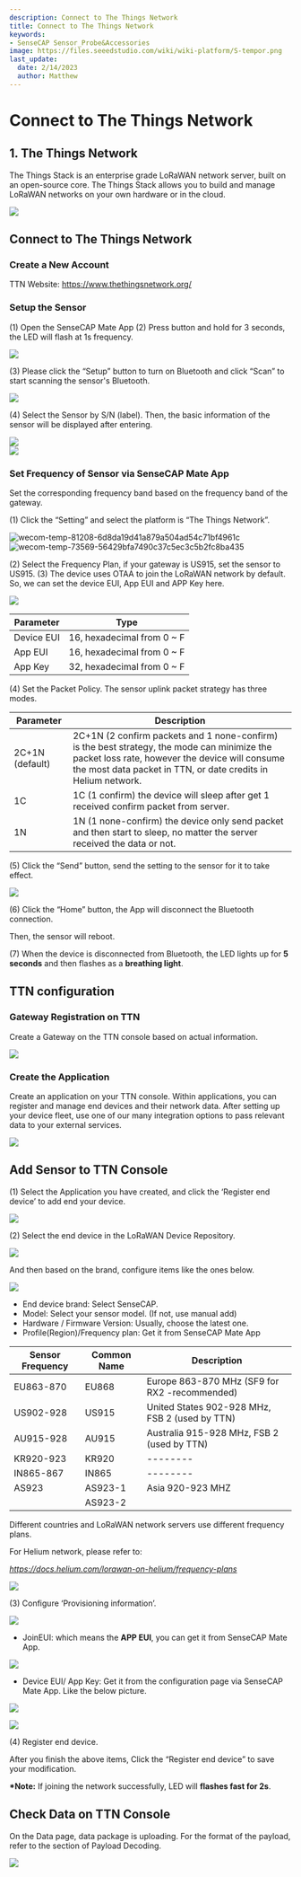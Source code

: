 ```yaml
---
description: Connect to The Things Network
title: Connect to The Things Network
keywords:
- SenseCAP Sensor_Probe&Accessories
image: https://files.seeedstudio.com/wiki/wiki-platform/S-tempor.png
last_update:
  date: 2/14/2023
  author: Matthew
---
```


# Connect to The Things Network
 
## 1. The Things Network	
The Things Stack is an enterprise grade LoRaWAN network server, built on an open-source core. The Things Stack allows you to build and manage LoRaWAN networks on your own hardware or in the cloud.

![](https://files.seeedstudio.com/wiki/SenseCAPS210X/TTN_Network/003.png)




## Connect to The Things Network 
   ### Create a New Account
TTN Website: <https://www.thethingsnetwork.org/>
### Setup the Sensor
(1) Open the SenseCAP Mate App
(2) Press button and hold for 3 seconds, the LED will flash at 1s frequency.

![](https://files.seeedstudio.com/wiki/SenseCAPS210X/TTN_Network/004.png)

(3) Please click the “Setup” button to turn on Bluetooth and click “Scan” to start scanning the sensor's Bluetooth.

![](https://files.seeedstudio.com/wiki/SenseCAPS210X/TTN_Network/005.png)

(4) Select the Sensor by S/N (label). Then, the basic information of the sensor will be displayed after entering.

![](https://files.seeedstudio.com/wiki/SenseCAPS210X/TTN_Network/006.png)       
![](https://files.seeedstudio.com/wiki/SenseCAPS210X/TTN_Network/007.png)
### Set Frequency of Sensor via SenseCAP Mate App
Set the corresponding frequency band based on the frequency band of the gateway.

(1) Click the “Setting” and select the platform is “The Things Network”.

![wecom-temp-81208-6d8da19d41a879a504ad54c71bf4961c](https://files.seeedstudio.com/wiki/SenseCAPS210X/TTN_Network/008.jpeg)  
![wecom-temp-73569-56429bfa7490c37c5ec3c5b2fc8ba435](https://files.seeedstudio.com/wiki/SenseCAPS210X/TTN_Network/009.jpeg)

(2) Select the Frequency Plan, if your gateway is US915, set the sensor to US915.
(3) The device uses OTAA to join the LoRaWAN network by default. So, we can set the device EUI, App EUI and APP Key here.

![](https://files.seeedstudio.com/wiki/SenseCAPS210X/TTN_Network/010.png)

|**Parameter**|**Type**|
| - | - |
|Device EUI|16, hexadecimal from 0 ~ F|
|App EUI|16, hexadecimal from 0 ~ F|
|App Key|32, hexadecimal from 0 ~ F|
(4) Set the Packet Policy. The sensor uplink packet strategy has three modes.

|**Parameter**|**Description**|
| - | - |
|2C+1N (default)|2C+1N (2 confirm packets and 1 none-confirm) is the best strategy, the mode can minimize the packet loss rate, however the device will consume the most data packet in TTN, or date credits in Helium network.|
|1C|1C (1 confirm) the device will sleep after get 1 received confirm packet from server.|
|1N|1N (1 none-confirm) the device only send packet and then start to sleep, no matter the server received the data or not.|

(5) Click the “Send” button, send the setting to the sensor for it to take effect. 

![](https://files.seeedstudio.com/wiki/SenseCAPS210X/TTN_Network/011.png)

(6) Click the “Home” button, the App will disconnect the Bluetooth connection.

Then, the sensor will reboot.

(7) When the device is disconnected from Bluetooth, the LED lights up for **5 seconds** and then flashes as a **breathing light**.









## TTN configuration
### Gateway Registration on TTN
Create a Gateway on the TTN console based on actual information.

![](https://files.seeedstudio.com/wiki/SenseCAPS210X/TTN_Network/012.png)
### Create the Application
Create an application on your TTN console. Within applications, you can register and manage end devices and their network data. After setting up your device fleet, use one of our many integration options to pass relevant data to your external services.

![](https://files.seeedstudio.com/wiki/SenseCAPS210X/TTN_Network/013.png)



## Add Sensor to TTN Console
(1) Select the Application you have created, and click the ‘Register end device’ to add end your device.

![](https://files.seeedstudio.com/wiki/SenseCAPS210X/TTN_Network/014.png)

(2) Select the end device in the LoRaWAN Device Repository.

![](https://files.seeedstudio.com/wiki/SenseCAPS210X/TTN_Network/015.png)

And then based on the brand, configure items like the ones below.

![](https://files.seeedstudio.com/wiki/SenseCAPS210X/TTN_Network/016.png)

- End device brand: Select SenseCAP.
- Model: Select your sensor model. (If not, use manual add)
- Hardware / Firmware Version: Usually, choose the latest one.
- Profile(Region)/Frequency plan: Get it from SenseCAP Mate App

|**Sensor Frequency**|**Common Name**|**Description**|
| - | - | - |
|EU863-870|EU868|Europe 863-870 MHz (SF9 for RX2 -recommended)|
|US902-928|US915|United States 902-928 MHz, FSB 2 (used by TTN)|
|AU915-928|AU915|Australia 915-928 MHz, FSB 2 (used by TTN)|
|KR920-923|KR920|--------|
|IN865-867|IN865|--------|
|AS923|AS923-1|Asia 920-923 MHZ|
||AS923-2||
Different countries and LoRaWAN network servers use different frequency plans. 

For Helium network, please refer to: 

*https://docs.helium.com/lorawan-on-helium/frequency-plans*	

![](https://files.seeedstudio.com/wiki/SenseCAPS210X/TTN_Network/017.png)

(3) Configure ‘Provisioning information’.

![](https://files.seeedstudio.com/wiki/SenseCAPS210X/TTN_Network/018.png)

- JoinEUI: which means the **APP EUI**, you can get it from SenseCAP Mate App.

![](https://files.seeedstudio.com/wiki/SenseCAPS210X/TTN_Network/019.png)

- Device EUI/ App Key: Get it from the configuration page via SenseCAP Mate App. Like the below picture.

![](https://files.seeedstudio.com/wiki/SenseCAPS210X/TTN_Network/020.png)

![](https://files.seeedstudio.com/wiki/SenseCAPS210X/TTN_Network/021.png)


(4) Register end device. 

After you finish the above items, Click the “Register end device” to save your modification.

**\*Note:** If joining the network successfully, LED will **flashes fast for 2s**.

## Check Data on TTN Console
On the Data page, data package is uploading. For the format of the payload, refer to the section of Payload Decoding.

![](https://files.seeedstudio.com/wiki/SenseCAPS210X/TTN_Network/022.png)


